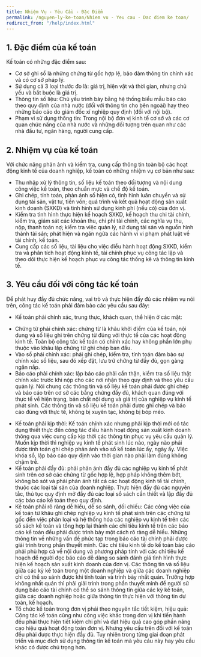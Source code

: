 ```yaml
---
title: Nhiệm Vụ - Yêu Cầu - Đặc Điểm
permalink: /nguyen-ly-ke-toan/Nhiem vu - Yeu cau - Dac diem ke toan/
redirect_from: "/help/index.html"
---
```


##  1. Đặc điểm của kế toán

Kế toán có những đặc điểm sau:
* Cơ sở ghi sổ là những chứng từ gốc hợp lệ, bảo đảm thông tin
chính xác và có cơ sở pháp lý.
* Sử dụng cả 3 loại thước đo là: giá trị, hiện vật và thời gian,
nhưng chủ yếu và bắt buộc là giá trị.
* Thông tin số liệu: Chủ yếu trình bày bằng hệ thống biểu mẫu báo
cáo theo quy định của nhà nước (đối với thông tin cho bên ngoài) hay
theo những báo cáo do giám đốc xí nghiệp quy định (đối với nội bộ).
* Phạm vi sử dụng thông tin: Trong nội bộ đơn vị kinh tế cơ sở và
các cơ quan chức năng của nhà nước và những đối tượng trên quan
như các nhà đầu tư, ngân hàng, người cung cấp.

## 2. Nhiệm vụ của kế toán 
Với chức năng phản ảnh và kiểm tra, cung cấp thông tin toàn bộ
các hoạt động kinh tế của doanh nghiệp, kế toán có những nhiệm vụ
cơ bản như sau:
- Thu nhập xử lý thông tin, số liệu kế toán theo đối tượng và nội
dung công việc kế toán, theo chuẩn mực và chế độ kế toán.
- Ghi chép, tính toán, phản ánh số hiện có, tình hình luân chuyển
và sử dụng tài sản, vật tư, tiền vốn; quá trình và kết quả hoạt động sản
xuất kinh doanh (SXKD) và tình hình sử dụng kinh phí (nếu có) của
đơn vị.
- Kiểm tra tình hình thực hiện kế hoạch SXKD, kế hoạch thu chi
tài chính, kiểm tra, giám sát các khoản thu, chi phí tài chính, các nghĩa
vụ thu, nộp, thanh toán nợ; kiểm tra việc quản lý, sử dụng tài sản và
nguồn hình thành tài sản; phát hiện và ngăn ngừa các hành vi vi phạm
phát luật về tài chính, kế toán.
- Cung cấp các số liệu, tài liệu cho việc điều hành hoạt động
SXKD, kiểm tra và phân tích hoạt động kinh tế, tài chính phục vụ
công tác lập và theo dõi thực hiện kế hoạch phục vụ công tác thống kê
và thông tin kinh tế. 

## 3. Yêu cầu đối với công tác kế toán 
Để phát huy đầy đủ chức năng, vai trò và thực hiện đấy đủ các
nhiệm vụ nói trên, công tác kế toán phải đảm bảo các yêu cầu sau đây:
- Kế toán phải chính xác, trung thực, khách quan, thể hiện ở các
mặt: 
+ Chứng từ phải chính xác: chứng từ là khâu khởi điểm của kế
toán, nội dung và số liệu ghi trên chứng từ đúng với thực tế của các
hoạt động kinh tế. Toàn bộ công tác kế toán có chính xác hay không
phần lớn phụ thuộc vào khâu lập chứng từ ghi chép ban đầu.
+ Vào sổ phải chính xác: phải ghi chép, kiểm tra, tính toán đảm
bảo sự chính xác số liệu, sau đó xếp đặt, lưu trữ chứng từ đầy đủ, gọn
gàng ngăn nắp.
+ Báo cáo phải chính xác: lập báo cáo phải cẩn thận, kiểm tra số
liệu thật chính xác trước khi nộp cho các nơi nhận theo quy định và
theo yêu cầu quản lý.
Nói chung các thông tin và số liệu kế toán phải được ghi chép và
báo cáo trên cơ sở các bằng chứng đấy đủ, khách quan đúng với thực
tế về hiện trạng, bản chất nội dung và giá trị của nghiệp vụ kinh tế
phát sinh. Các thông tin và số liệu kế toán phải được ghi chép và báo
cáo đúng với thực tế, không bị xuyên tạc, không bị bóp méo.
- Kế toán phải kịp thời: Kế toán chính xác nhưng phải kịp thời
mới có tác dụng thiết thực đến công tác điều hành hoạt động sản xuất
kinh doanh thông qua việc cung cấp kịp thời các thông tin phục vụ
yêu cấu quản lý. Muốn kịp thời thì nghiệp vụ kinh tế phát sinh lúc
nào, ngày nào phải được tính toán ghi chép phản ánh vào sổ kế toán
lúc ấy, ngày ấy. Việc khóa sổ, lập báo cáo quy định vào thời gian nào
phải làm đúng không chậm trễ.
- Kế toán phải đầy đủ: phải phản ánh đầy đủ các nghiệp vụ kinh tế
phát sinh trên cơ sở các chứng từ gốc hợp lệ, hợp pháp không thêm
bớt, không bỏ sót và phải phản ánh tất cả các hoạt động kinh tế tài
chính, thuộc các loại tài sản của doanh nghiệp. Thực hiện đầy đủ các
nguyên tắc, thủ tục quy định mở đầy đủ các loại sổ sách cần thiết và
lập đầy đủ các báo cáo kế toán theo quy định. 
 - Kế toán phải rõ ràng dễ hiểu, dễ so sánh, đối chiếu: Các công
việc của kế toán từ khâu ghi chép nghiệp vụ kinh tế phát sinh trên các
chứng từ gốc đến việc phân loại và hệ thống hóa các nghiệp vụ kinh tế
trên các sổ sách kế toán và tổng hợp lại thành các chỉ tiêu kinh tế trên
các báo cáo kế toán đều phải được trình bày một cách rõ ràng dễ hiểu.
Những thông tin về những vấn đề phức tạp trong báo cáo tài chính
phải được giải trình trong phần thuyết minh. Các chỉ tiêu kinh tế do kế
toán báo cáo phải phù hợp cả về nội dung và phương pháp tính với các
chỉ tiêu kế hoạch để người đọc báo cáo dễ dàng so sánh đánh giá tình
hình thực hiện kế hoạch sản xuất kinh doanh của đơn vị.
Các thông tin và số liệu giữa các kỳ kế toán trong một doanh
nghiệp và giữa các doanh nghiệp chỉ có thể so sánh được khi tính toán
và trình bày nhất quán. Trường hợp không nhất quán thì phải giải trình
trong phần thuyết minh để người sử dụng báo cáo tài chính có thể so
sánh thông tin giữa các kỳ kế toán, giữa các doanh nghiệp hoặc giữa
thông tin thực hiện với thông tin dự toán, kế hoạch.
- Tổ chức kế toán trong đơn vị phải theo nguyên tắc tiết kiệm, hiệu
quả:
Công tác kế toán cũng như công việc khác trong đơn vị khi tiến
hành đều phải thực hiện tiết kiệm chi phí và đạt hiệu quả cao góp phần
nâng cao hiệu quả hoạt động toàn đơn vị.
Nhưng yêu cầu trên đối với kế toán đều phải được thực hiện đầy
đủ. Tuy nhiên trong từng giai đoạn phát triển và mục đích sử dụng
thông tin kế toán mà yêu cáu này hay yêu cầu khác có được chú trọng
hơn.

 